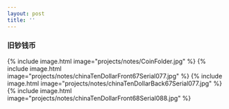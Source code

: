 ```yaml
---
layout: post
title: ''
---
```


### 旧钞钱币

{% include image.html  image="projects/notes/CoinFolder.jpg" %}
{% include image.html  image="projects/notes/chinaTenDollarFront67Serial077.jpg" %}
{% include image.html  image="projects/notes/chinaTenDollarBack67Serial077.jpg" %}
{% include image.html  image="projects/notes/chinaTenDollarFront68Serial088.jpg" %}

